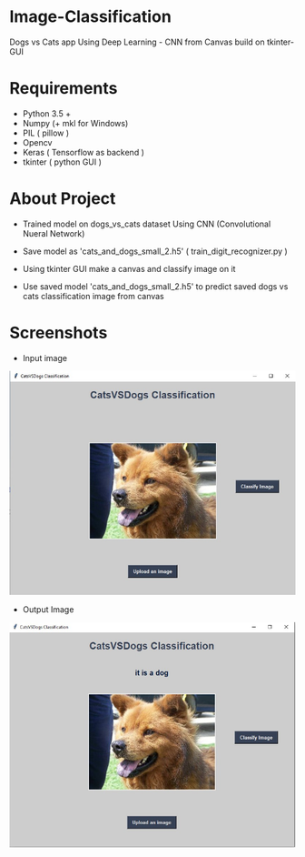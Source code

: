 # Image-Classification
Dogs vs Cats app Using Deep Learning - CNN from Canvas build on tkinter- GUI

# Requirements

* Python 3.5 +
* Numpy (+ mkl for Windows)
* PIL ( pillow )
* Opencv
* Keras ( Tensorflow as backend )
* tkinter ( python GUI )

# About Project
* Trained model on dogs_vs_cats dataset Using CNN (Convolutional Nueral Network)

* Save model as 'cats_and_dogs_small_2.h5' ( train_digit_recognizer.py )

* Using tkinter GUI make a canvas and classify image on it

* Use saved model 'cats_and_dogs_small_2.h5' to predict saved dogs vs cats classification image from canvas

# Screenshots

* Input image

![Input](image/input_dog.jpg?raw=true)

* Output Image

![Output](image/output_dog.jpg?raw=true)
